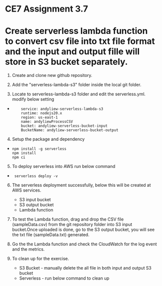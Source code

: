 # CE7 Assignment 3.7 

# Create serverless lambda function to convert csv file into txt file format and the input and output fille will store in S3 bucket separately.

1) Create and clone new github repository.

2) Add the "serverless-lambda-s3" folder inside the local git folder.

3) Locate to serverless-lambda-s3 folder and edit the serverless.yml. modify below setting
-         service: andyliew-serverless-lambda-s3
          runtime: nodejs20.x 
          region: us-east-1
          name: andyliewProcessCSV
          bucket: andyliew-serverless-bucket-input
          BucketName: andyliew-serverless-bucket-output

4) Setup the package and dependency
-     npm install -g serverless
      npm install
      npm ci

5) To deploy serverless into AWS run below command
-      serverless deploy -v

6) The serverless deployment successfully, below this will be created at AWS services.
    - S3 input bucket
    - S3 output bucket
    - Lambda function

7) To test the Lambda function, drag and drop the CSV file (sampleData.csv) from the git repository folder into S3 input bucket.Once uploaded is done, go to the S3 output bucket, you will see the txt file (sampleData.txt) generated.

8) Go the the Lambda function and check the CloudWatch for the log event and the metrics.

9) To clean up for the exercise.
    - S3 Bucket - manually delete the all file in both input and output S3 bucket
    - Serverless - run below command to clean up
